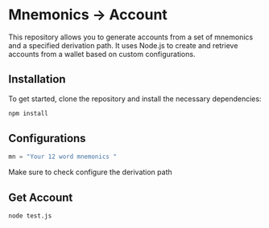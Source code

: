 

# Mnemonics -> Account

This repository allows you to generate accounts from a set of mnemonics and a specified derivation path. It uses Node.js to create and retrieve accounts from a wallet based on custom configurations.

## Installation

To get started, clone the repository and install the necessary dependencies:

```bash
npm install

````

## Configurations

```javascript 
mn = "Your 12 word mnemonics "
`````

Make sure to check configure the derivation path 

## Get Account 

```bash 
node test.js
``` 
